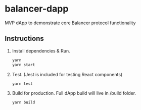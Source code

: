 # balancer-dapp
MVP dApp to demonstrate core Balancer protocol functionality

## Instructions

1. Install dependencies & Run.
    ```javascript
    yarn
    yarn start
    ```
2. Test. (Jest is included for testing React components)
    ```javascript
    yarn test
    ```
3. Build for production. Full dApp build will live in /build folder.
    ```javascript
    yarn build
    ```
